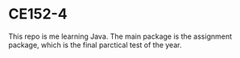 # CE152-4

This repo is me learning Java. The main package is the assignment package, which is the final parctical test of the year.
